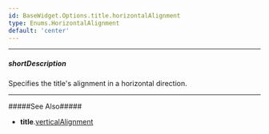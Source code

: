 ```yaml
---
id: BaseWidget.Options.title.horizontalAlignment
type: Enums.HorizontalAlignment
default: 'center'
---
```

---
##### shortDescription
Specifies the title's alignment in a horizontal direction.

---
#####See Also#####
- **title**.[verticalAlignment](/api-reference/10%20UI%20Components/BaseWidget/1%20Configuration/title/verticalAlignment.md '{basewidgetpath}/Configuration/title#verticalAlignment')